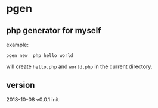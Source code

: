 # pgen

## php generator for myself

example:

`pgen new  php hello world`

will create `hello.php` and `world.php` in the current directory.


## version
2018-10-08 v0.0.1 init



